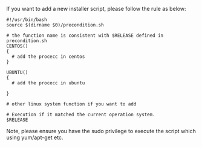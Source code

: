 If you want to add a new installer script, please follow the rule as below:

```
#!/usr/bin/bash
source $(dirname $0)/precondition.sh

# the function name is consistent with $RELEASE defined in precondition.sh
CENTOS()
{
  # add the procecc in centos
}

UBUNTU()
{
  # add the procecc in ubuntu

}

# other linux system function if you want to add

# Execution if it matched the current operation system.
$RELEASE
```
Note, please ensure you have the sudo privilege to execute the script which using yum/apt-get etc.
